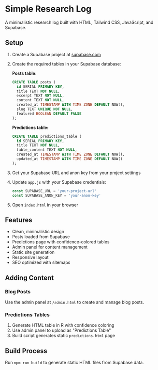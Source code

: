 # Simple Research Log

A minimalistic research log built with HTML, Tailwind CSS, JavaScript, and Supabase.

## Setup

1. Create a Supabase project at [supabase.com](https://supabase.com)

2. Create the required tables in your Supabase database:
   
   **Posts table:**
   ```sql
   CREATE TABLE posts (
     id SERIAL PRIMARY KEY,
     title TEXT NOT NULL,
     excerpt TEXT NOT NULL,
     content TEXT NOT NULL,
     created_at TIMESTAMP WITH TIME ZONE DEFAULT NOW(),
     slug TEXT UNIQUE NOT NULL,
     featured BOOLEAN DEFAULT FALSE
   );
   ```
   
   **Predictions table:**
   ```sql
   CREATE TABLE predictions_table (
     id SERIAL PRIMARY KEY,
     title TEXT NOT NULL,
     table_content TEXT NOT NULL,
     created_at TIMESTAMP WITH TIME ZONE DEFAULT NOW(),
     updated_at TIMESTAMP WITH TIME ZONE DEFAULT NOW()
   );
   ```

3. Get your Supabase URL and anon key from your project settings

4. Update `app.js` with your Supabase credentials:
   ```javascript
   const SUPABASE_URL = 'your-project-url'
   const SUPABASE_ANON_KEY = 'your-anon-key'
   ```

5. Open `index.html` in your browser

## Features

- Clean, minimalistic design
- Posts loaded from Supabase
- Predictions page with confidence-colored tables
- Admin panel for content management
- Static site generation
- Responsive layout
- SEO optimized with sitemaps

## Adding Content

### Blog Posts
Use the admin panel at `/admin.html` to create and manage blog posts.

### Predictions Tables
1. Generate HTML table in R with confidence coloring
2. Use admin panel to upload as "Predictions Table"
3. Build script generates static `predictions.html` page

## Build Process

Run `npm run build` to generate static HTML files from Supabase data.
